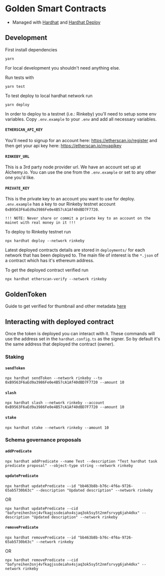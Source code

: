 # Golden Smart Contracts

- Managed with [Hardhat](https://hardhat.org/getting-started/) and [Hardhat Deploy](https://github.com/wighawag/hardhat-deploy)

## Development

First install dependencies

```
yarn
```

For local development you shouldn't need anything else.

Run tests with

```
yarn test
```

To test deploy to local hardhat network run

```
yarn deploy
```

In order to deploy to a testnet (i.e.: Rinkeby) you'll need to setup some env variables.
Copy `.env.example` to your `.env` and add all necessary variables.

#### `ETHERSCAN_API_KEY`

You'll need to signup for an account here: https://etherscan.io/register and then get your api key here: https://etherscan.io/myapikey

#### `RINKEBY_URL`

This is a 3rd party node provider url. We have an account set up at Alchemy.io. You can use the one from the `.env.example` or set to any other one you'd like.

#### `PRIVATE_KEY`

This is the private key to an account you want to use for deploy. `.env.example` has a key to our Rinkeby testnet account `0xB9563F6aEd9a3986Fe0e4B57cA1Af40dBD7F7720`.

`!!! NOTE: Never share or commit a private key to an account on the mainet with real money in it !!!`

To deploy to Rinkeby testnet run

```
npx hardhat deploy --network rinkeby
```

Latest deployed contracts details are stored in `deployments/` for each network that has been deployed to. The main file of interest is the `*.json` of a contract which has it's ethereum address.

To get the deployed contract verified run

```
npx hardhat etherscan-verify --network rinkeby
```

## GoldenToken

Guide to get verified for thumbnail and other metadata [here](https://info.etherscan.com/token-update-guide/)

## Interacting with deployed contract

Once the token is deployed you can interact with it. These commands will use the address set in the `hardhat.config.ts` as the signer. So by default it's the same address that deployed the contract (owner).

### Staking

#### `sendToken`

```
npx hardhat sendToken --network rinkeby --to 0xB9563F6aEd9a3986Fe0e4B57cA1Af40dBD7F7720 --amount 10
```

#### `slash`

```
npx hardhat slash --network rinkeby --account 0xB9563F6aEd9a3986Fe0e4B57cA1Af40dBD7F7720 --amount 10
```

#### `stake`

```
npx hardhat stake --network rinkeby --amount 10
```

### Schema governance proposals

#### `addPredicate`

```
npx hardhat addPredicate --name Test --description "Test hardhat task predicate proposal" --object-type string --network rinkeby
```

#### `updatePredicate`

```
npx hardhat updatePredicate --id "bb463b8b-b76c-4f6a-9726-65ab5730b63c" --description "Updated description" --network rinkeby
```

OR

```
npx hardhat updatePredicate --cid "bafyreihen3snj4vfkagjssdeiahx4sjaq3ok5sy5t2nmfsrvyg6jah4dkx" --description "Updated description" --network rinkeby
```

#### `removePredicate`

```
npx hardhat removePredicate --id "bb463b8b-b76c-4f6a-9726-65ab5730b63c" --network rinkeby
```

OR

```
npx hardhat removePredicate --cid "bafyreihen3snj4vfkagjssdeiahx4sjaq3ok5sy5t2nmfsrvyg6jah4dkx" --network rinkeby
```
